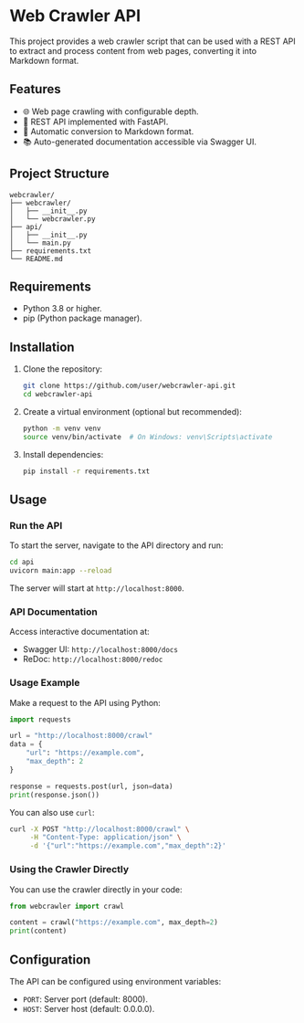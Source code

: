 
# Web Crawler API

This project provides a web crawler script that can be used with a REST API to extract and process content from web pages, converting it into Markdown format.

## Features

- 🌐 Web page crawling with configurable depth.
- 🚀 REST API implemented with FastAPI.
- 📝 Automatic conversion to Markdown format.
- 📚 Auto-generated documentation accessible via Swagger UI.

## Project Structure

```
webcrawler/
├── webcrawler/
│   ├── __init__.py
│   └── webcrawler.py
├── api/
│   ├── __init__.py
│   └── main.py
├── requirements.txt
└── README.md
```

## Requirements

- Python 3.8 or higher.
- pip (Python package manager).

## Installation

1. Clone the repository:
   ```bash
   git clone https://github.com/user/webcrawler-api.git
   cd webcrawler-api
   ```

2. Create a virtual environment (optional but recommended):
   ```bash
   python -m venv venv
   source venv/bin/activate  # On Windows: venv\Scripts\activate
   ```

3. Install dependencies:
   ```bash
   pip install -r requirements.txt
   ```

## Usage

### Run the API

To start the server, navigate to the API directory and run:
```bash
cd api
uvicorn main:app --reload
```
The server will start at `http://localhost:8000`.

### API Documentation

Access interactive documentation at:
- Swagger UI: `http://localhost:8000/docs`
- ReDoc: `http://localhost:8000/redoc`

### Usage Example

Make a request to the API using Python:

```python
import requests

url = "http://localhost:8000/crawl"
data = {
    "url": "https://example.com",
    "max_depth": 2
}

response = requests.post(url, json=data)
print(response.json())
```

You can also use `curl`:
```bash
curl -X POST "http://localhost:8000/crawl" \
     -H "Content-Type: application/json" \
     -d '{"url":"https://example.com","max_depth":2}'
```

### Using the Crawler Directly

You can use the crawler directly in your code:

```python
from webcrawler import crawl

content = crawl("https://example.com", max_depth=2)
print(content)
```

## Configuration

The API can be configured using environment variables:
- `PORT`: Server port (default: 8000).
- `HOST`: Server host (default: 0.0.0.0).
